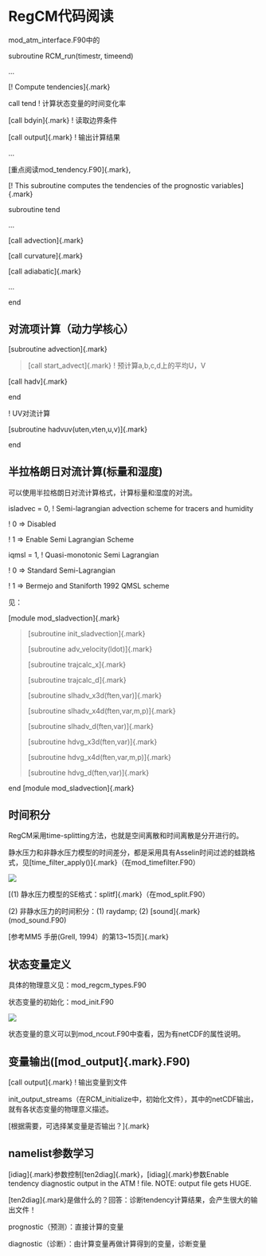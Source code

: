 # RegCM代码阅读

mod_atm_interface.F90中的

subroutine RCM_run(timestr, timeend)

...

[! Compute tendencies]{.mark}

call tend ! 计算状态变量的时间变化率

[call bdyin]{.mark} ! 读取边界条件

[call output]{.mark} ! 输出计算结果

...

[重点阅读mod_tendency.F90]{.mark},

[! This subroutine computes the tendencies of the prognostic
variables]{.mark}

subroutine tend

...

[call advection]{.mark}

[call curvature]{.mark}

[call adiabatic]{.mark}

...

end

## 对流项计算（动力学核心）

[subroutine advection]{.mark}

> [call start_advect]{.mark} ! 预计算a,b,c,d上的平均U，V

[call hadv]{.mark}

end

! UV对流计算

[subroutine hadvuv(uten,vten,u,v)]{.mark}

end

## 半拉格朗日对流计算(标量和湿度)

可以使用半拉格朗日对流计算格式，计算标量和湿度的对流。

isladvec = 0, ! Semi-lagrangian advection scheme for tracers and
humidity

! 0 =\> Disabled

! 1 =\> Enable Semi Lagrangian Scheme

iqmsl = 1, ! Quasi-monotonic Semi Lagrangian

! 0 =\> Standard Semi-Lagrangian

! 1 =\> Bermejo and Staniforth 1992 QMSL scheme

见：

[module mod_sladvection]{.mark}

> [subroutine init_sladvection]{.mark}
>
> [subroutine adv_velocity(ldot)]{.mark}
>
> [subroutine trajcalc_x]{.mark}
>
> [subroutine trajcalc_d]{.mark}
>
> [subroutine slhadv_x3d(ften,var)]{.mark}
>
> [subroutine slhadv_x4d(ften,var,m,p)]{.mark}
>
> [subroutine slhadv_d(ften,var)]{.mark}
>
> [subroutine hdvg_x3d(ften,var)]{.mark}
>
> [subroutine hdvg_x4d(ften,var,m,p)]{.mark}
>
> [subroutine hdvg_d(ften,var)]{.mark}

end [module mod_sladvection]{.mark}

## 时间积分

RegCM采用time-splitting方法，也就是空间离散和时间离散是分开进行的。

静水压力和非静水压力模型的时间差分，都是采用具有Asselin时间过滤的蛙跳格式，见[time_filter_apply()]{.mark}（在mod_timefilter.F90）

![](./media/image1.wmf)

[(1) 静水压力模型的SE格式：splitf]{.mark}（在mod_split.F90）

\(2\) 非静水压力的时间积分：(1) raydamp; (2) [sound]{.mark}
(mod_sound.F90)

[参考MM5 手册(Grell, 1994）的第13\~15页]{.mark}

## 状态变量定义

具体的物理意义见：mod_regcm_types.F90

状态变量的初始化：mod_init.F90

![](./media/image2.wmf)

状态变量的意义可以到mod_ncout.F90中查看，因为有netCDF的属性说明。

## 变量输出([mod_output]{.mark}.F90)

[call output]{.mark} ! 输出变量到文件

init_output_streams（在RCM_initialize中，初始化文件），其中的netCDF输出，就有各状态变量的物理意义描述。

[根据需要，可选择某变量是否输出？]{.mark}

## namelist参数学习

[idiag]{.mark}参数控制[ten2diag]{.mark}，[idiag]{.mark}参数Enable
tendency diagnostic output in the ATM ! file. NOTE: output file gets
HUGE.

[ten2diag]{.mark}是做什么的？回答：诊断tendency计算结果，会产生很大的输出文件！

prognostic（预测）：直接计算的变量

diagnostic（诊断）：由计算变量再做计算得到的变量，诊断变量
